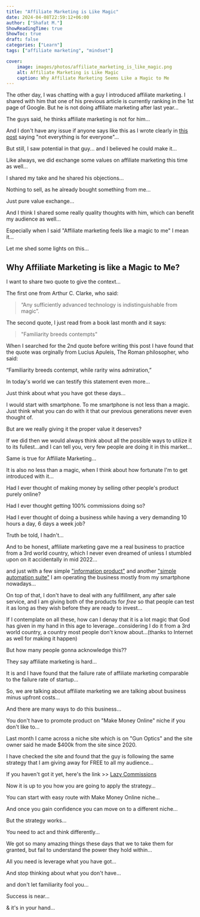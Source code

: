 ```yaml
---
title: "Affiliate Marketing is Like Magic"
date: 2024-04-08T22:59:12+06:00
author: ["Shafat M."]
ShowReadingTime: true
ShowToc: true
draft: false
categories: ["Learn"]
tags: ["affiliate marketing", "mindset"]

cover: 
    image: images/photos/affiliate_marketing_is_like_magic.png
    alt: Affiliate Marketing is Like Magic
    caption: Why Affiliate Marketing Seems Like a Magic to Me
---
```


The other day, I was chatting with a guy I introduced affiliate marketing. I shared with him that one of his previous article is currently ranking in the 1st page of Google. But he is not doing affiliate marketing after last year...

The guys said, he thinks affiliate marketing is not for him...

And I don't have any issue if anyone says like this as I wrote clearly in [this post](https://allthrusmartphone.xyz/blog/learn/who_is_online_marketing_for/) saying "not everything is for everyone"...

But still, I saw potential in that guy... and I believed he could make it...

Like always, we did exchange some values on affiliate marketing this time as well...

I shared my take and he shared his objections...

Nothing to sell, as he already bought something from me...

Just pure value exchange...

And I think I shared some really quality thoughts with him, which can benefit my audience as well...

Especially when I said "Affiliate marketing feels like a magic to me" I mean it...

Let me shed some lights on this...

## Why Affiliate Marketing is like a Magic to Me?
I want to share two quote to give the context...

The first one from Arthur C. Clarke, who said:
> “Any sufficiently advanced technology is indistinguishable from magic”.

The second quote, I just read from a book last month and it says:
> "Familiarity breeds contempts" 

When I searched for the 2nd quote before writing this post I have found that the quote was orginally from Lucius Apuleis, The Roman philosopher, who said:

“Familiarity breeds contempt, while rarity wins admiration,” 

In today's world we can testify this statement even more... 

Just think about what you have got these days...

I would start with smartphone. To me smartphone is not less than a magic. Just think what you can do with it that our previous generations never even thought of. 

But are we really giving it the proper value it deserves? 

If we did then we would always think about all the possible ways to utilize it to its fullest...and I can tell you, very few people are doing it in this market...

Same is true for Affiliate Marketing... 

It is also no less than a magic, when I think about how fortunate I'm to get introduced with it...

Had I ever thought of making money by selling other people's product purely online?

Had I ever thought getting 100% commissions doing so?

Had I ever thought of doing a business while having a very demanding 10 hours a day, 6 days a week job?

Truth be told, I hadn't...

And to be honest, affiliate marketing gave me a real business to practice from a 3rd world country, which I never even dreamed of unless I stumbled upon on it accidentally in mid 2022...

and just with a few simple ["information product"](https://100dfy.com/shafat) and another ["simple automation suite"](https://systeme.io/?sa=sa00300702375afbe96ffe9694363e368653803c48) I am operating the business mostly from my smartphone nowadays...

On top of that, I don't have to deal with any fullfillment, any after sale service, and I am giving both of the products for *free* so that people can test it as long as they wish before they are ready to invest...

If I contemplate on all these, how can I denay that it is a lot magic that God has given in my hand in this age to leverage...considering I do it from a 3rd world country, a country most people don't know about...(thanks to Internet as well for making it happen)

But how many people gonna acknowledge this??

They say affiliate marketing is hard...

It is and I have found that the failure rate of affiliate marketing comparable to the failure rate of startup...

So, we are talking about affiliate marketing we are talking about business minus upfront costs...

And there are many ways to do this business...

You don't have to promote product on "Make Money Online" niche if you don't like to...

Last month I came across a niche site which is on "Gun Optics" and the site owner said he made $400k from the site since 2020. 

I have checked the site and found that the guy is following the same strategy that I am giving away for FREE to all my audience...

If you haven't got it yet, here's the link >> [Lazy Commissions](https://lazycommissions.com/shafat)

Now it is up to you how you are going to apply the strategy...

You can start with easy route with Make Money Online niche...

And once you gain confidence you can move on to a different niche...

But the strategy works...

You need to act and think differently...

We got so many amazing things these days that we to take them for granted, but fail to understand the power they hold within...

All you need is leverage what you have got...

And stop thinking about what you don't have...

and don't let familiarity fool you...

Success is near...

& it's in your hand...